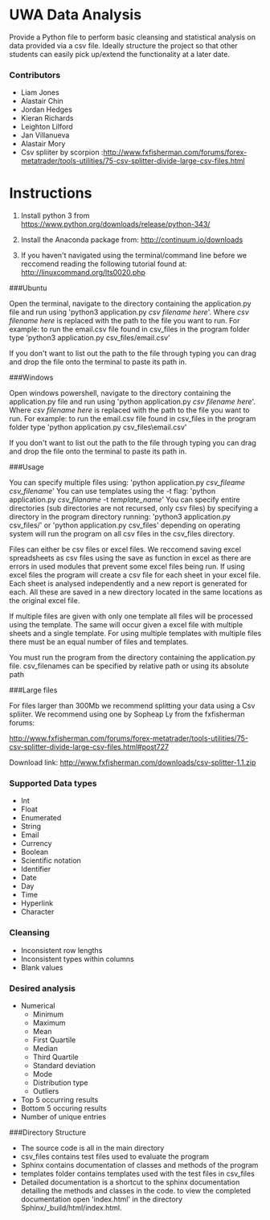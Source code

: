 # UWA Data Analysis
Provide a Python file to perform basic cleansing and statistical analysis on data provided via a csv file. Ideally structure the project so that other students can easily pick up/extend the functionality at a later date.

### Contributors
* Liam Jones
* Alastair Chin
* Jordan Hedges
* Kieran Richards
* Leighton Lilford
* Jan Villanueva
* Alastair Mory
* Csv spliiter by scorpion :http://www.fxfisherman.com/forums/forex-metatrader/tools-utilities/75-csv-splitter-divide-large-csv-files.html

Instructions
===============

1. Install python 3 from 	https://www.python.org/downloads/release/python-343/

2. Install the Anaconda package from:
	http://continuum.io/downloads
3. If you haven't navigated using the terminal/command line before we reccomend reading the following tutorial found at: 
    http://linuxcommand.org/lts0020.php

###Ubuntu

Open the terminal, navigate to the directory containing the application.py file and run using 
	'python3 application.py *csv filename here*'.
Where *csv filename here* is replaced with the path to the file you want to run.
For example: to run the email.csv file found in csv_files in the program folder type
    'python3 application.py csv_files/email.csv'

If you don't want to list out the path to the file through typing you can drag and drop the file onto the terminal to paste its path in.

###Windows

Open windows powershell, navigate to the directory containing the application.py file and run using 
	'python application.py *csv filename here*'.
Where *csv filename here* is replaced with the path to the file you want to run.
For example: to run the email.csv file found in csv_files in the program folder type
    'python application.py csv_files\email.csv'

If you don't want to list out the path to the file through typing you can drag and drop the file onto the terminal to paste its path in.

###Usage

You can specify multiple files using: 
	'python application.py *csv_fileame* *csv_filename*'
You can use templates using the -t flag:
	'python application.py *csv_filaname* -t *template_name*'
You can specify entire directories (sub directories are not recursed, only csv files) by specifying a directory in the program directory running:
    'python3 application.py csv_files/' 
    or 'python application.py csv_files\'
depending on operating system will run the program on all csv files in the csv_files directory.

Files can either be csv files or excel files. We reccomend saving excel spreadsheets as csv files using the save as function in excel as there are errors in used modules that prevent some excel files being run. If using excel files the program will create a csv file for each sheet in your excel file. Each sheet is analysed independently and a new report is generated for each. All these are saved in a new directory located in the same locations as the original excel file.

If multiple files are given with only one template all files will be processed using the template. The same will occur given a excel file with multiple sheets and a single template. For using multiple templates with multiple files there must be an equal number of files and templates.

You must run the program from the directory containing the application.py file.
csv_filenames can be specified by relative path or using its absolute path

###Large files

For files larger than 300Mb we recommend splitting your data using a Csv spliiter. We recommend using one by Sopheap Ly from the fxfisherman forums:

http://www.fxfisherman.com/forums/forex-metatrader/tools-utilities/75-csv-splitter-divide-large-csv-files.html#post727

Download link: http://www.fxfisherman.com/downloads/csv-splitter-1.1.zip

### Supported Data types
* Int
* Float
* Enumerated
* String
* Email
* Currency
* Boolean
* Scientific notation
* Identifier
* Date
* Day
* Time
* Hyperlink
* Character



### Cleansing
* Inconsistent row lengths
* Inconsistent types within columns
* Blank values

### Desired analysis
* Numerical
    * Minimum
	* Maximum
	* Mean
    * First Quartile
    * Median
    * Third Quartile
    * Standard deviation
    * Mode
	* Distribution type
	* Outliers
* Top 5 occurring results
* Bottom 5 occuring results
* Number of unique entries


###Directory Structure
* The source code is all in the main directory
* csv_files contains test files used to evaluate the program
* Sphinx contains documentation of classes and methods of the         	program
* templates folder contains templates used with the test files in csv_files
* Detailed documentation is a shortcut to the sphinx documentation detailing the methods and classes in the code. to view the completed documentation open 'index.html' in the directory Sphinx/_build/html/index.html.

